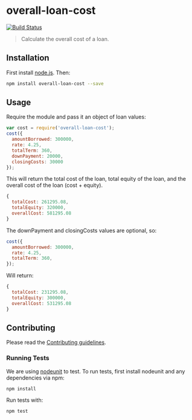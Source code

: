 # overall-loan-cost 

[![Build Status](https://secure.travis-ci.org/cfpb/overall-loan-cost.png?branch=master)](http://travis-ci.org/cfpb/overall-loan-cost)

> Calculate the overall cost of a loan.

## Installation

First install [node.js](http://nodejs.org/). Then:

```sh
npm install overall-loan-cost --save
```

## Usage

Require the module and pass it an object of loan values:

```javascript
var cost = require('overall-loan-cost');
cost({
  amountBorrowed: 300000,
  rate: 4.25,
  totalTerm: 360,
  downPayment: 20000,
  closingCosts: 30000
});
```

This will return the total cost of the loan, total equity of the loan, and the overall cost of the loan (cost + equity).

```javascript
{ 
  totalCost: 261295.08,
  totalEquity: 320000,
  overallCost: 581295.08 
}
```

The downPayment and closingCosts values are optional, so:

```javascript
cost({
  amountBorrowed: 300000,
  rate: 4.25,
  totalTerm: 360,
});
```

Will return:

```javascript
{ 
  totalCost: 231295.08,
  totalEquity: 300000,
  overallCost: 531295.08 
}
```

## Contributing

Please read the [Contributing guidelines](CONTRIBUTING.md).

### Running Tests

We are using [nodeunit](https://github.com/caolan/nodeunit) to test. To run tests, first install nodeunit and any dependencies via npm:

```
npm install
```

Run tests with:

```
npm test
```